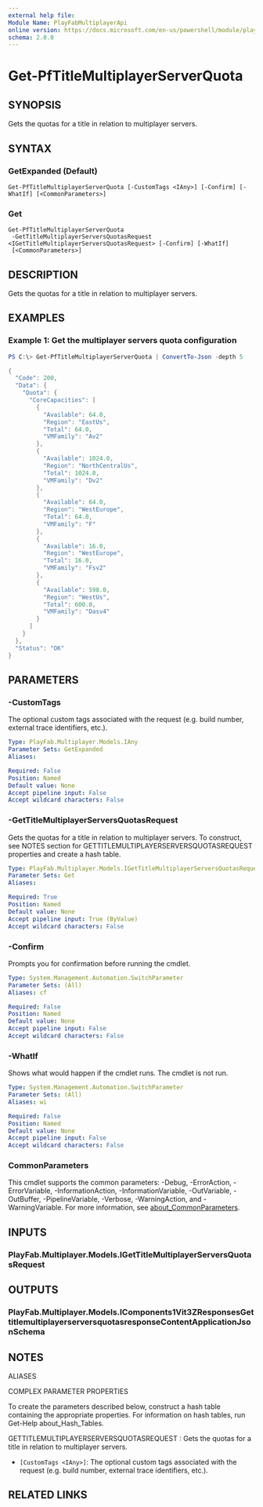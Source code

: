 ```yaml
---
external help file:
Module Name: PlayFabMultiplayerApi
online version: https://docs.microsoft.com/en-us/powershell/module/playfabmultiplayerapi/get-pftitlemultiplayerserverquota
schema: 2.0.0
---
```


# Get-PfTitleMultiplayerServerQuota

## SYNOPSIS
Gets the quotas for a title in relation to multiplayer servers.

## SYNTAX

### GetExpanded (Default)
```
Get-PfTitleMultiplayerServerQuota [-CustomTags <IAny>] [-Confirm] [-WhatIf] [<CommonParameters>]
```

### Get
```
Get-PfTitleMultiplayerServerQuota
 -GetTitleMultiplayerServersQuotasRequest <IGetTitleMultiplayerServersQuotasRequest> [-Confirm] [-WhatIf]
 [<CommonParameters>]
```

## DESCRIPTION
Gets the quotas for a title in relation to multiplayer servers.

## EXAMPLES

### Example 1: Get the multiplayer servers quota configuration
```powershell
PS C:\> Get-PfTitleMultiplayerServerQuota | ConvertTo-Json -depth 5

{
  "Code": 200,
  "Data": {
    "Quota": {
      "CoreCapacities": [
        {
          "Available": 64.0,
          "Region": "EastUs",
          "Total": 64.0,
          "VMFamily": "Av2"
        },
        {
          "Available": 1024.0,
          "Region": "NorthCentralUs",
          "Total": 1024.0,
          "VMFamily": "Dv2"
        },
        {
          "Available": 64.0,
          "Region": "WestEurope",
          "Total": 64.0,
          "VMFamily": "F"
        },
        {
          "Available": 16.0,
          "Region": "WestEurope",
          "Total": 16.0,
          "VMFamily": "Fsv2"
        },
        {
          "Available": 598.0,
          "Region": "WestUs",
          "Total": 600.0,
          "VMFamily": "Dasv4"
        }
      ]
    }
  },
  "Status": "OK"
}
```



## PARAMETERS

### -CustomTags
The optional custom tags associated with the request (e.g.
build number, external trace identifiers, etc.).

```yaml
Type: PlayFab.Multiplayer.Models.IAny
Parameter Sets: GetExpanded
Aliases:

Required: False
Position: Named
Default value: None
Accept pipeline input: False
Accept wildcard characters: False
```

### -GetTitleMultiplayerServersQuotasRequest
Gets the quotas for a title in relation to multiplayer servers.
To construct, see NOTES section for GETTITLEMULTIPLAYERSERVERSQUOTASREQUEST properties and create a hash table.

```yaml
Type: PlayFab.Multiplayer.Models.IGetTitleMultiplayerServersQuotasRequest
Parameter Sets: Get
Aliases:

Required: True
Position: Named
Default value: None
Accept pipeline input: True (ByValue)
Accept wildcard characters: False
```

### -Confirm
Prompts you for confirmation before running the cmdlet.

```yaml
Type: System.Management.Automation.SwitchParameter
Parameter Sets: (All)
Aliases: cf

Required: False
Position: Named
Default value: None
Accept pipeline input: False
Accept wildcard characters: False
```

### -WhatIf
Shows what would happen if the cmdlet runs.
The cmdlet is not run.

```yaml
Type: System.Management.Automation.SwitchParameter
Parameter Sets: (All)
Aliases: wi

Required: False
Position: Named
Default value: None
Accept pipeline input: False
Accept wildcard characters: False
```

### CommonParameters
This cmdlet supports the common parameters: -Debug, -ErrorAction, -ErrorVariable, -InformationAction, -InformationVariable, -OutVariable, -OutBuffer, -PipelineVariable, -Verbose, -WarningAction, and -WarningVariable. For more information, see [about_CommonParameters](http://go.microsoft.com/fwlink/?LinkID=113216).

## INPUTS

### PlayFab.Multiplayer.Models.IGetTitleMultiplayerServersQuotasRequest

## OUTPUTS

### PlayFab.Multiplayer.Models.IComponents1Vit3ZResponsesGettitlemultiplayerserversquotasresponseContentApplicationJsonSchema

## NOTES

ALIASES

COMPLEX PARAMETER PROPERTIES

To create the parameters described below, construct a hash table containing the appropriate properties. For information on hash tables, run Get-Help about_Hash_Tables.


GETTITLEMULTIPLAYERSERVERSQUOTASREQUEST <IGetTitleMultiplayerServersQuotasRequest>: Gets the quotas for a title in relation to multiplayer servers.
  - `[CustomTags <IAny>]`: The optional custom tags associated with the request (e.g. build number, external trace identifiers, etc.).

## RELATED LINKS

